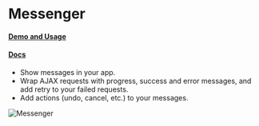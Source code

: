 # Messenger

#### [Demo and Usage](https://hubspot.github.com/messenger/docs/welcome)

#### [Docs](https://github.hubspot.com/messenger/)

-   Show messages in your app.
-   Wrap AJAX requests with progress, success and error messages, and add retry to your failed requests.
-   Add actions (undo, cancel, etc.) to your messages.

![Messenger](https://raw.github.com/HubSpot/messenger/master/docs/images/messenger.gif)
